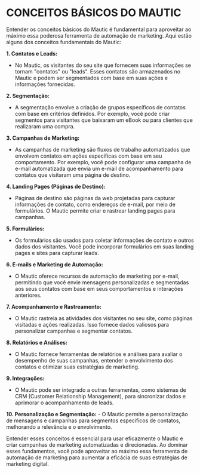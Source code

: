 # CONCEITOS BÁSICOS DO MAUTIC
Entender os conceitos básicos do Mautic é fundamental para aproveitar ao máximo essa poderosa ferramenta de automação de marketing. Aqui estão alguns dos conceitos fundamentais do Mautic:

**1. Contatos e Leads:**
   - No Mautic, os visitantes do seu site que fornecem suas informações se tornam "contatos" ou "leads". Esses contatos são armazenados no Mautic e podem ser segmentados com base em suas ações e informações fornecidas.

**2. Segmentação:**
   - A segmentação envolve a criação de grupos específicos de contatos com base em critérios definidos. Por exemplo, você pode criar segmentos para visitantes que baixaram um eBook ou para clientes que realizaram uma compra.

**3. Campanhas de Marketing:**
   - As campanhas de marketing são fluxos de trabalho automatizados que envolvem contatos em ações específicas com base em seu comportamento. Por exemplo, você pode configurar uma campanha de e-mail automatizada que envia um e-mail de acompanhamento para contatos que visitaram uma página de destino.

**4. Landing Pages (Páginas de Destino):**
   - Páginas de destino são páginas da web projetadas para capturar informações de contato, como endereços de e-mail, por meio de formulários. O Mautic permite criar e rastrear landing pages para campanhas.

**5. Formulários:**
   - Os formulários são usados para coletar informações de contato e outros dados dos visitantes. Você pode incorporar formulários em suas landing pages e sites para capturar leads.

**6. E-mails e Marketing de Automação:**
   - O Mautic oferece recursos de automação de marketing por e-mail, permitindo que você envie mensagens personalizadas e segmentadas aos seus contatos com base em seus comportamentos e interações anteriores.

**7. Acompanhamento e Rastreamento:**
   - O Mautic rastreia as atividades dos visitantes no seu site, como páginas visitadas e ações realizadas. Isso fornece dados valiosos para personalizar campanhas e segmentar contatos.

**8. Relatórios e Análises:**
   - O Mautic fornece ferramentas de relatórios e análises para avaliar o desempenho de suas campanhas, entender o envolvimento dos contatos e otimizar suas estratégias de marketing.

**9. Integrações:**
   - O Mautic pode ser integrado a outras ferramentas, como sistemas de CRM (Customer Relationship Management), para sincronizar dados e aprimorar o acompanhamento de leads.

**10. Personalização e Segmentação:**
    - O Mautic permite a personalização de mensagens e campanhas para segmentos específicos de contatos, melhorando a relevância e o envolvimento.

Entender esses conceitos é essencial para usar eficazmente o Mautic e criar campanhas de marketing automatizadas e direcionadas. Ao dominar esses fundamentos, você pode aproveitar ao máximo essa ferramenta de automação de marketing para aumentar a eficácia de suas estratégias de marketing digital.